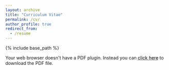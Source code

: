 ```yaml
---
layout: archive
title: "Curriculum Vitae"
permalink: /cv/
author_profile: true
redirect_from:
  - /resume
---
```


{% include base_path %}

<object src="url=https://drive.google.com/drive/folders/1a_NLReD6cNZwJGDbu-im-UdJMBCIzqf5?usp=sharing&embedded=true" style="width:100%; height:650px;" frameborder="0"><p>Your web browser doesn't have a PDF plugin.
  Instead you can <a href="https://rmarcinkevics.github.io/files/CV_RMarcinkevics_short.pdf" style="color: black; text-decoration: underline;text-decoration-style: dotted;">click here</a> to
  download the PDF file.</p></iframe>
